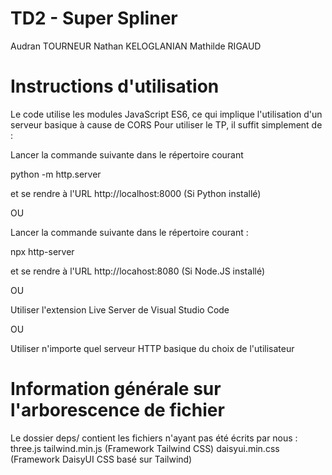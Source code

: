 # TD2 - Super Spliner
Audran TOURNEUR
Nathan KELOGLANIAN
Mathilde RIGAUD

# Instructions d'utilisation 
Le code utilise les modules JavaScript ES6, ce qui implique l'utilisation d'un serveur basique à cause de CORS
Pour utiliser le TP, il suffit simplement de :

Lancer la commande suivante dans le répertoire courant


python -m http.server


et se rendre à l'URL http://localhost:8000
(Si Python installé)

OU 

Lancer la commande suivante dans le répertoire courant :


npx http-server


et se rendre à l'URL http://locahost:8080
(Si Node.JS installé)

OU 

Utiliser l'extension Live Server de Visual Studio Code

OU 

Utiliser n'importe quel serveur HTTP basique du choix de l'utilisateur


# Information générale sur l'arborescence de fichier

Le dossier deps/ contient les fichiers n'ayant pas été écrits par nous :
three.js
tailwind.min.js (Framework Tailwind CSS)
daisyui.min.css (Framework DaisyUI CSS basé sur Tailwind)